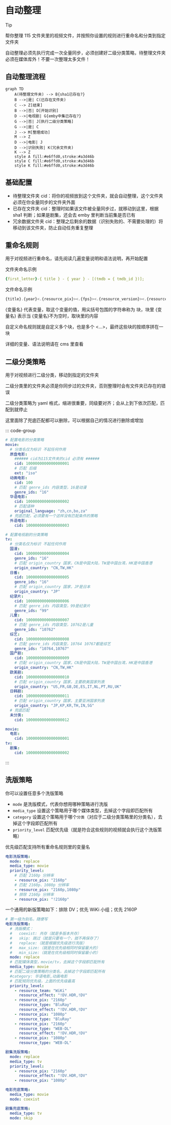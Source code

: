 # 自动整理

> [!TIP]
> 帮你整理 115 文件夹里的视频文件，并按照你设置的规则进行重命名和分类到指定文件夹

自动整理必须先执行完成一次全量同步，必须创建好二级分类策略，待整理文件夹必须在媒体库外！不要一次整理太多文件！

## 自动整理流程

```mermaid
graph TD
    A(待整理文件夹) --> B{sha1已存在?}
    B -->|是| C(已存在文件夹)
    C --> Z[结束]
    B -->|否| D[开始识别]
    D -->|电视剧| G{emby中集已存在?}
    G -->|否| J[执行二级分类策略]
    G -->|是| C
    J --> M[整理成功]
    M --> Z
    D -->|电影| J
    D -->|识别失败| K(冗余文件夹)
    K --> Z
    style A fill:#e6ffd0,stroke:#a3d46b
    style C fill:#e6ffd0,stroke:#a3d46b
    style K fill:#e6ffd0,stroke:#a3d46b
```

## 基础配置

- 待整理文件夹 cid：将你的视频放到这个文件夹，就会自动整理，这个文件夹必须在你全量同步的文件夹外面
- 已存在文件夹 cid：整理时如果该文件被全量同步过，就移动到这里，根据 sha1 判断；如果是剧集，还会去 emby 里判断当前集是否已有
- 冗余数据文件夹 cid：整理之后剩余的数据（识别失败的、不需要处理的）将移动到该文件夹，防止自动任务重复整理

## 重命名规则

用于对视频进行重命名，请先阅读几遍变量说明和语法说明，再开始配置

文件夹命名示例

```yaml
{first_letter}-{ title } - { year } - [(tmdb = { tmdb_id })];
```

文件命名示例

```js
{title}.{year}<.{resource_pix}><.{fps}><.{resource_version}><.{resource_source}><.{resource_type}><.{resource_effect}><.{video_encode}><.{audio_encode}><-{resource_team}>
```

{变量名} 代表变量，取这个变量的值，用尖括号包围的字符串称为 块，块里 {变量名} 表示当 {变量名}不为空时，取块里的内容

自定义命名规则就是自定义多个块，也是多个 <...>，最终这些块的按顺序拼在一块

详细的变量、语法说明请在 cms 里查看

## 二级分类策略

用于对视频进行二级分类，移动到指定的文件夹

二级分类里的文件夹必须是你同步过的文件夹，否则整理时会有文件夹已存在的错误

二级分类策略为 yaml 格式，缩进很重要，同级要对齐；会从上到下依次匹配，匹配到就停止

这里面除了兜底匹配都可以删除，可以根据自己的情况进行删除或增加

::: code-group

```yaml [复杂的二级分类策略]
# 配置电影的分类策略
movie:
  # 分类名仅为标识 不起任何作用
  原盘电影:
    ###### cid为115文件夹的cid 必须有 ######
    cid: 1000000000000000001
    # 匹配 后缀
    ext: "iso"
  动画电影:
    cid: 100
    # 匹配 genre_ids 内容类型，16是动漫
    genre_ids: "16"
  华语电影:
    cid: 1000000000000000002
    # 匹配语种
    original_language: "zh,cn,bo,za"
  # 兜底匹配，必须要有一个这样没有匹配条件的策略
  外语电影:
    cid: 1000000000000000003

# 配置电视剧的分类策略
tv:
  # 分类名仅为标识 不起任何作用
  国漫:
    cid: 1000000000000000004
    genre_ids: "16"
    # 匹配 origin_country 国家，CN是中国大陆，TW是中国台湾，HK是中国香港
    origin_country: "CN,TW,HK"
  日番:
    cid: 1000000000000000005
    genre_ids: "16"
    # 匹配 origin_country 国家，JP是日本
    origin_country: "JP"
  纪录片:
    cid: 1000000000000000006
    # 匹配 genre_ids 内容类型，99是纪录片
    genre_ids: "99"
  儿童:
    cid: 1000000000000000007
    # 匹配 genre_ids 内容类型，10762是儿童
    genre_ids: "10762"
  综艺:
    cid: 1000000000000000008
    # 匹配 genre_ids 内容类型，10764 10767都是综艺
    genre_ids: "10764,10767"
  国产剧:
    cid: 1000000000000000009
    # 匹配 origin_country 国家，CN是中国大陆，TW是中国台湾，HK是中国香港
    origin_country: "CN,TW,HK"
  欧美剧:
    cid: 1000000000000000010
    # 匹配 origin_country 国家，主要欧美国家列表
    origin_country: "US,FR,GB,DE,ES,IT,NL,PT,RU,UK"
  日韩剧:
    cid: 1000000000000000011
    # 匹配 origin_country 国家，主要亚洲国家列表
    origin_country: "JP,KP,KR,TH,IN,SG"
  # 兜底匹配
  未分类:
    cid: 1000000000000000012
```

```yaml [简单的二级分类策略]
movie:
  电影:
    cid: 1000000000000000001
tv:
  剧集:
    cid: 1000000000000000002
```

:::

## 洗版策略

你可以设置任意多个洗版策略

- `mode` 是洗版模式，代表你想用哪种策略进行洗版
- `media_type` 设置这个策略用于哪个媒体类型，去掉这个字段即匹配所有
- `category` 设置这个策略用于哪个`分类`（对应于二级分类策略里的分类名），去掉这个字段即匹配所有
- `priority_level` 匹配优先级（就是符合这些规则的视频就会执行这个洗版策略）

优先级匹配支持所有重命名规则里的变量名

```yaml
电影洗版策略:
  mode: replace
  media_type: movie
  priority_level:
    # 匹配 2160p 分辨率
    - resource_pix: "2160p"
    # 匹配 2160p、1080p 分辨率
    - resource_pix: "2160p,1080p"
    # 排除 2160p 分辨率
    - resource_pix: "!2160p"
```

一个通用的新版策略如下：排除 DV；优先 WiKi 小组；优先 2160P

```yaml
# 第一级为别名，随便写
电影洗版策略:
  # 洗版模式：
  #   coexist: 共存（就是多版本共存）
  #   skip: 跳过（就是只要有一个，就不再保存了）
  #   replace:（就是根据优先级进行洗版）
  #   max_size:（就是在优先级相同时保留最大的）
  #   min_size:（就是在优先级相同时保留最小的）
  mode: replace
  # 匹配媒体类型，movie/tv，去掉这个字段即匹配所有
  media_type: movie
  # 匹配二级分类策略的分类名，去掉这个字段即匹配所有
  #category: 华语电影,动画电影
  # 匹配规则优先级，上面的优先级最高
  priority_level:
    - resource_team: "WiKi"
      resource_effect: "!DV.HDR,!DV"
    - resource_pix: "2160p"
      resource_type: "BluRay"
      resource_effect: "!DV.HDR,!DV"
    - resource_pix: "1080p"
      resource_type: "BluRay"
    - resource_pix: "2160p"
      resource_type: "WEB-DL"
      resource_effect: "!DV.HDR,!DV"
    - resource_pix: "1080p"
      resource_type: "WEB-DL"

剧集洗版策略:
  mode: replace
  media_type: tv
  priority_level:
    - resource_pix: "2160p"
      resource_effect: "!DV.HDR,!DV"
    - resource_pix: "1080p"

电影兜底策略:
  media_type: movie
  mode: coexist

剧集兜底策略:
  media_type: tv
  mode: skip
```
